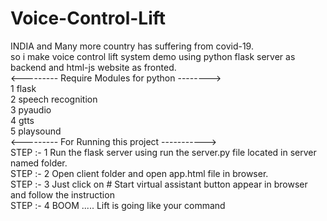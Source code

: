 # Voice-Control-Lift
INDIA and Many more country has suffering from covid-19. <br>
so i make voice control lift system demo using python flask server as backend and html-js website as fronted.<br>
<--------- Require Modules for python --------><br>
1 flask<br>
2 speech recognition<br>
3 pyaudio<br>
4 gtts<br>
5 playsound<br>
<--------- For Running this project -----------><br>
STEP :- 1 Run the flask server using run the server.py file located in server named folder.<br>
STEP :- 2 Open client folder and open app.html file in browser.<br>
STEP :- 3 Just click on # Start virtual assistant button appear in browser and follow the instruction<br>
STEP :- 4 BOOM ..... Lift is going like your command<br>
